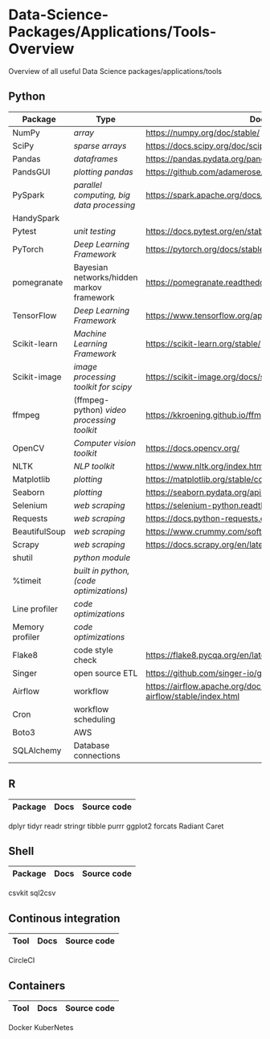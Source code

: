 # Data-Science-Packages/Applications/Tools-Overview
Overview of all useful Data Science packages/applications/tools

<h2>Python</h2>

**Package** | **Type** | **Docs** | **Source code**
--- |  --- | --- | ---
NumPy|  _array_ | https://numpy.org/doc/stable/ | https://github.com/numpy/numpy
SciPy| _sparse arrays_ | https://docs.scipy.org/doc/scipy/reference/ | https://github.com/scipy/scipy
Pandas| _dataframes_ | https://pandas.pydata.org/pandas-docs/stable/ | https://github.com/pandas-dev/pandas
PandsGUI| _plotting pandas_ | https://github.com/adamerose/pandasgui#usage | https://github.com/adamerose/pandasgui
PySpark| _parallel computing, big data processing_ | https://spark.apache.org/docs/latest/api/python/index.html | https://github.com/apache/spark
HandySpark | 
Pytest| _unit testing_ | https://docs.pytest.org/en/stable/contents.html | https://github.com/pytest-dev/pytest/
PyTorch| _Deep Learning Framework_ | https://pytorch.org/docs/stable/index.html | https://github.com/pytorch/pytorch
pomegranate | Bayesian networks/hidden markov framework | https://pomegranate.readthedocs.io/en/latest/
TensorFlow| _Deep Learning Framework_ | https://www.tensorflow.org/api_docs | https://github.com/tensorflow/tensorflow
Scikit-learn| _Machine Learning Framework_ | https://scikit-learn.org/stable/ | https://github.com/scikit-learn/scikit-learn
Scikit-image| _image processing toolkit for scipy_ | https://scikit-image.org/docs/stable/ | https://github.com/scikit-image/scikit-image
ffmpeg| (ffmpeg-python) _video processing toolkit_ | https://kkroening.github.io/ffmpeg-python/ | https://github.com/kkroening/ffmpeg-python
OpenCV| _Computer vision toolkit_ | https://docs.opencv.org/ | https://github.com/opencv/opencv
NLTK| _NLP toolkit_ | https://www.nltk.org/index.html |  https://github.com/nltk/nltk
Matplotlib|  _plotting_ | https://matplotlib.org/stable/contents.html | https://github.com/matplotlib/matplotlib/
Seaborn| _plotting_ | https://seaborn.pydata.org/api.html | https://github.com/mwaskom/seaborn
Selenium| _web scraping_ | https://selenium-python.readthedocs.io/api.html | https://github.com/SeleniumHQ/selenium
Requests| _web scraping_ | https://docs.python-requests.org/en/master/ | https://github.com/psf/requests
BeautifulSoup| _web scraping_ | https://www.crummy.com/software/BeautifulSoup/bs4/doc/ 
Scrapy| _web scraping_ | https://docs.scrapy.org/en/latest/ | https://github.com/scrapy/scrapy
shutil| _python module_ | 
%timeit| _built in python, (code optimizations)_ |
Line profiler| _code optimizations_ |  | https://github.com/pyutils/line_profiler
Memory profiler| _code optimizations_ | | https://github.com/pythonprofilers/memory_profiler
Flake8| code style check | https://flake8.pycqa.org/en/latest/ | https://github.com/PyCQA/flake8
Singer| open source ETL | https://github.com/singer-io/getting-started | https://github.com/singer-io/singer-python
Airflow| workflow | https://airflow.apache.org/docs/apache-airflow/stable/index.html | https://github.com/apache/airflow
Cron| workflow scheduling | 
Boto3| AWS |  | https://github.com/boto/boto3
SQLAlchemy | Database connections | | 

<h2>R</h2>

**Package**  | **Docs** | **Source code**
--- | --- | ---
dplyr
tidyr
readr
stringr
tibble
purrr
ggplot2
forcats
Radiant
Caret


<h2>Shell</h2>

**Package**  | **Docs** | **Source code**
--- | --- | ---
csvkit
sql2csv

<h2>Continous integration</h2>

**Tool**  | **Docs** | **Source code**
--- | --- | ---
CircleCI


<h2>Containers</h2>

**Tool**  | **Docs** | **Source code**
--- | --- | ---
Docker
KuberNetes
